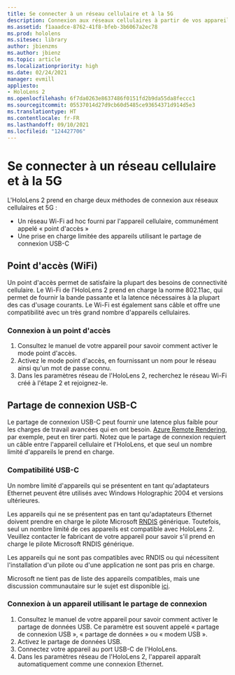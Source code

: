 ```yaml
---
title: Se connecter à un réseau cellulaire et à la 5G
description: Connexion aux réseaux cellulaires à partir de vos appareils de réalité mixte HoloLens
ms.assetid: f1aaadce-8762-41f8-bfeb-3b6067a2ec78
ms.prod: hololens
ms.sitesec: library
author: jbienzms
ms.author: jbienz
ms.topic: article
ms.localizationpriority: high
ms.date: 02/24/2021
manager: evmill
appliesto:
- HoloLens 2
ms.openlocfilehash: 6f7da0263e8637486f0151fd2b9da55da8feccc1
ms.sourcegitcommit: 05537014d27d9cb60d5485ce93654371d914d5e3
ms.translationtype: HT
ms.contentlocale: fr-FR
ms.lasthandoff: 09/10/2021
ms.locfileid: "124427706"
---
```

# <a name="connect-to-cellular-and-5g"></a>Se connecter à un réseau cellulaire et à la 5G

L'HoloLens 2 prend en charge deux méthodes de connexion aux réseaux cellulaires et 5G :

- Un réseau Wi-Fi ad hoc fourni par l'appareil cellulaire, communément appelé « point d'accès »
- Une prise en charge limitée des appareils utilisant le partage de connexion USB-C

## <a name="hotspot-wifi"></a>Point d'accès (WiFi)

Un point d'accès permet de satisfaire la plupart des besoins de connectivité cellulaire. Le Wi-Fi de l'HoloLens 2 prend en charge la norme 802.11ac, qui permet de fournir la bande passante et la latence nécessaires à la plupart des cas d'usage courants. Le Wi-Fi est également sans câble et offre une compatibilité avec un très grand nombre d'appareils cellulaires.

### <a name="connecting-to-a-hotspot"></a>Connexion à un point d'accès

1. Consultez le manuel de votre appareil pour savoir comment activer le mode point d'accès.
1. Activez le mode point d'accès, en fournissant un nom pour le réseau ainsi qu'un mot de passe connu.
1. Dans les paramètres réseau de l'HoloLens 2, recherchez le réseau Wi-Fi créé à l'étape 2 et rejoignez-le.

## <a name="usb-c-tethering"></a>Partage de connexion USB-C

Le partage de connexion USB-C peut fournir une latence plus faible pour les charges de travail avancées qui en ont besoin. [Azure Remote Rendering](https://azure.microsoft.com/services/remote-rendering), par exemple, peut en tirer parti. Notez que le partage de connexion requiert un câble entre l'appareil cellulaire et l'HoloLens, et que seul un nombre limité d'appareils le prend en charge.

### <a name="usb-c-compatibility"></a>Compatibilité USB-C

Un nombre limité d'appareils qui se présentent en tant qu'adaptateurs Ethernet peuvent être utilisés avec Windows Holographic 2004 et versions ultérieures.

Les appareils qui ne se présentent pas en tant qu'adaptateurs Ethernet doivent prendre en charge le pilote Microsoft [RNDIS](/windows-hardware/drivers/network/overview-of-remote-ndis--rndis-) générique. Toutefois, seul un nombre limité de ces appareils est compatible avec HoloLens 2. Veuillez contacter le fabricant de votre appareil pour savoir s'il prend en charge le pilote Microsoft RNDIS générique.

Les appareils qui ne sont pas compatibles avec RNDIS ou qui nécessitent l'installation d'un pilote ou d'une application ne sont pas pris en charge.

Microsoft ne tient pas de liste des appareils compatibles, mais une discussion communautaire sur le sujet est disponible [ici](https://aka.ms/HLCommunityCell).

### <a name="connecting-to-a-tethered-device"></a>Connexion à un appareil utilisant le partage de connexion

1. Consultez le manuel de votre appareil pour savoir comment activer le partage de données USB. Ce paramètre est souvent appelé « partage de connexion USB », « partage de données » ou « modem USB ».
1. Activez le partage de données USB.
1. Connectez votre appareil au port USB-C de l'HoloLens.
1. Dans les paramètres réseau de l'HoloLens 2, l'appareil apparaît automatiquement comme une connexion Ethernet.
